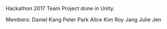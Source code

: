 Hackathon 2017 Team Project done in Unity.

Members:
Daniel Kang
Peter Park
Alice Kim
Roy Jang
Julie Jen

